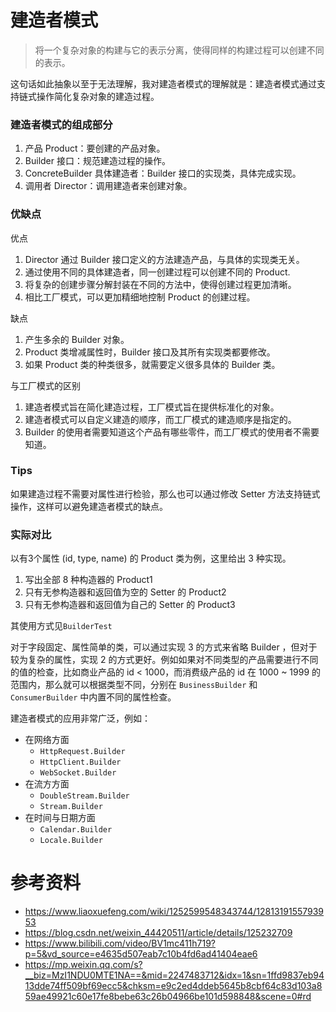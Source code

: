 # 建造者模式

> 将一个复杂对象的构建与它的表示分离，使得同样的构建过程可以创建不同的表示。

这句话如此抽象以至于无法理解，我对建造者模式的理解就是：建造者模式通过支持链式操作简化复杂对象的建造过程。

### 建造者模式的组成部分

1. 产品 Product：要创建的产品对象。
2. Builder 接口：规范建造过程的操作。
3. ConcreteBuilder 具体建造者：Builder 接口的实现类，具体完成实现。
4. 调用者 Director：调用建造者来创建对象。

### 优缺点

优点

1. Director 通过 Builder 接口定义的方法建造产品，与具体的实现类无关。
2. 通过使用不同的具体建造者，同一创建过程可以创建不同的 Product.
3. 将复杂的创建步骤分解封装在不同的方法中，使得创建过程更加清晰。
4. 相比工厂模式，可以更加精细地控制 Product 的创建过程。

缺点

1. 产生多余的 Builder 对象。
2. Product 类增减属性时，Builder 接口及其所有实现类都要修改。
3. 如果 Product 类的种类很多，就需要定义很多具体的 Builder 类。

与工厂模式的区别

1. 建造者模式旨在简化建造过程，工厂模式旨在提供标准化的对象。
2. 建造者模式可以自定义建造的顺序，而工厂模式的建造顺序是指定的。
3. Builder 的使用者需要知道这个产品有哪些零件，而工厂模式的使用者不需要知道。

### Tips

如果建造过程不需要对属性进行检验，那么也可以通过修改 Setter 方法支持链式操作，这样可以避免建造者模式的缺点。

### 实际对比

以有3个属性 (id, type, name) 的 Product 类为例，这里给出 3 种实现。

1. 写出全部 8 种构造器的 Product1
2. 只有无参构造器和返回值为空的 Setter 的 Product2
3. 只有无参构造器和返回值为自己的 Setter 的 Product3

其使用方式见`BuilderTest`

对于字段固定、属性简单的类，可以通过实现 3 的方式来省略 Builder ，但对于较为复杂的属性，实现 2 的方式更好。例如如果对不同类型的产品需要进行不同的值的检查，比如商业产品的 id < 1000，而消费级产品的 id 在 1000 ~ 1999 的范围内，那么就可以根据类型不同，分别在 `BusinessBuilder` 和 `ConsumerBuilder` 中内置不同的属性检查。

建造者模式的应用非常广泛，例如：

- 在网络方面
  - `HttpRequest.Builder`
  - `HttpClient.Builder`
  - `WebSocket.Builder`
- 在流方方面
  - `DoubleStream.Builder`
  - `Stream.Builder`
- 在时间与日期方面
  - `Calendar.Builder`
  - `Locale.Builder`


# 参考资料
- https://www.liaoxuefeng.com/wiki/1252599548343744/1281319155793953
- https://blog.csdn.net/weixin_44420511/article/details/125232709
- https://www.bilibili.com/video/BV1mc411h719?p=5&vd_source=e4635d507eab7c10b4fd6ad41404eae6
- https://mp.weixin.qq.com/s?__biz=MzI1NDU0MTE1NA==&mid=2247483712&idx=1&sn=1ffd9837eb9413dde74ff509bf69ecc5&chksm=e9c2ed4ddeb5645b8cbf64c83d103a859ae49921c60e17fe8bebe63c26b04966be101d598848&scene=0#rd